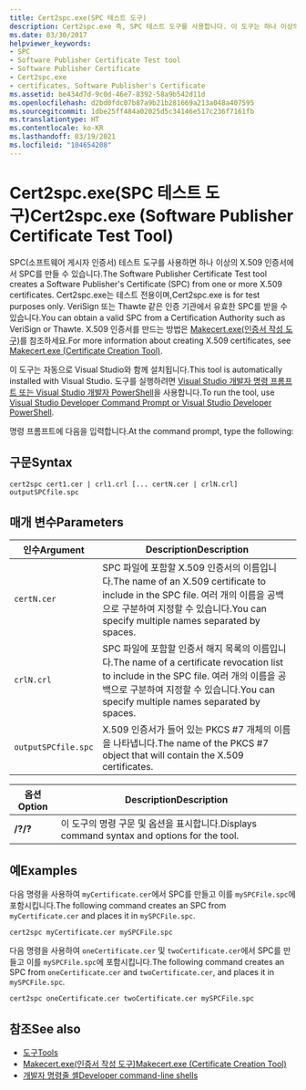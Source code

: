 ```yaml
---
title: Cert2spc.exe(SPC 테스트 도구)
description: Cert2spc.exe 즉, SPC 테스트 도구를 사용합니다. 이 도구는 하나 이상의 X.509 인증서에서 SPC(소프트웨어 게시자 인증서)를 만듭니다.
ms.date: 03/30/2017
helpviewer_keywords:
- SPC
- Software Publisher Certificate Test tool
- Software Publisher Certificate
- Cert2spc.exe
- certificates, Software Publisher's Certificate
ms.assetid: be434d7d-9c0d-46e7-8392-58a9b542d11d
ms.openlocfilehash: d2bd0fdc07b87a9b21b281669a213a048a407595
ms.sourcegitcommit: 1dbe25ff484a02025d5c34146e517c236f7161fb
ms.translationtype: HT
ms.contentlocale: ko-KR
ms.lasthandoff: 03/19/2021
ms.locfileid: "104654208"
---
```

# <a name="cert2spcexe-software-publisher-certificate-test-tool"></a><span data-ttu-id="fe544-104">Cert2spc.exe(SPC 테스트 도구)</span><span class="sxs-lookup"><span data-stu-id="fe544-104">Cert2spc.exe (Software Publisher Certificate Test Tool)</span></span>

<span data-ttu-id="fe544-105">SPC(소프트웨어 게시자 인증서) 테스트 도구를 사용하면 하나 이상의 X.509 인증서에서 SPC를 만들 수 있습니다.</span><span class="sxs-lookup"><span data-stu-id="fe544-105">The Software Publisher Certificate Test tool creates a Software Publisher's Certificate (SPC) from one or more X.509 certificates.</span></span> <span data-ttu-id="fe544-106">Cert2spc.exe는 테스트 전용이며,</span><span class="sxs-lookup"><span data-stu-id="fe544-106">Cert2spc.exe is for test purposes only.</span></span> <span data-ttu-id="fe544-107">VeriSign 또는 Thawte 같은 인증 기관에서 유효한 SPC를 받을 수 있습니다.</span><span class="sxs-lookup"><span data-stu-id="fe544-107">You can obtain a valid SPC from a Certification Authority such as VeriSign or Thawte.</span></span> <span data-ttu-id="fe544-108">X.509 인증서를 만드는 방법은 [Makecert.exe(인증서 작성 도구)](/windows/desktop/SecCrypto/makecert)를 참조하세요.</span><span class="sxs-lookup"><span data-stu-id="fe544-108">For more information about creating X.509 certificates, see [Makecert.exe (Certificate Creation Tool)](/windows/desktop/SecCrypto/makecert).</span></span>  
  
 <span data-ttu-id="fe544-109">이 도구는 자동으로 Visual Studio와 함께 설치됩니다.</span><span class="sxs-lookup"><span data-stu-id="fe544-109">This tool is automatically installed with Visual Studio.</span></span> <span data-ttu-id="fe544-110">도구를 실행하려면 [Visual Studio 개발자 명령 프롬프트 또는 Visual Studio 개발자 PowerShell](/visualstudio/ide/reference/command-prompt-powershell)을 사용합니다.</span><span class="sxs-lookup"><span data-stu-id="fe544-110">To run the tool, use [Visual Studio Developer Command Prompt or Visual Studio Developer PowerShell](/visualstudio/ide/reference/command-prompt-powershell).</span></span>  
  
 <span data-ttu-id="fe544-111">명령 프롬프트에 다음을 입력합니다.</span><span class="sxs-lookup"><span data-stu-id="fe544-111">At the command prompt, type the following:</span></span>  
  
## <a name="syntax"></a><span data-ttu-id="fe544-112">구문</span><span class="sxs-lookup"><span data-stu-id="fe544-112">Syntax</span></span>  
  
```console  
cert2spc cert1.cer | crl1.crl [... certN.cer | crlN.crl] outputSPCfile.spc  
```  
  
## <a name="parameters"></a><span data-ttu-id="fe544-113">매개 변수</span><span class="sxs-lookup"><span data-stu-id="fe544-113">Parameters</span></span>  
  
|<span data-ttu-id="fe544-114">인수</span><span class="sxs-lookup"><span data-stu-id="fe544-114">Argument</span></span>|<span data-ttu-id="fe544-115">Description</span><span class="sxs-lookup"><span data-stu-id="fe544-115">Description</span></span>|  
|--------------|-----------------|  
|`certN.cer`|<span data-ttu-id="fe544-116">SPC 파일에 포함할 X.509 인증서의 이름입니다.</span><span class="sxs-lookup"><span data-stu-id="fe544-116">The name of an X.509 certificate to include in the SPC file.</span></span> <span data-ttu-id="fe544-117">여러 개의 이름을 공백으로 구분하여 지정할 수 있습니다.</span><span class="sxs-lookup"><span data-stu-id="fe544-117">You can specify multiple names separated by spaces.</span></span>|  
|`crlN.crl`|<span data-ttu-id="fe544-118">SPC 파일에 포함할 인증서 해지 목록의 이름입니다.</span><span class="sxs-lookup"><span data-stu-id="fe544-118">The name of a certificate revocation list to include in the SPC file.</span></span> <span data-ttu-id="fe544-119">여러 개의 이름을 공백으로 구분하여 지정할 수 있습니다.</span><span class="sxs-lookup"><span data-stu-id="fe544-119">You can specify multiple names separated by spaces.</span></span>|  
|`outputSPCfile.spc`|<span data-ttu-id="fe544-120">X.509 인증서가 들어 있는 PKCS #7 개체의 이름을 나타냅니다.</span><span class="sxs-lookup"><span data-stu-id="fe544-120">The name of the PKCS #7 object that will contain the X.509 certificates.</span></span>|  
  
|<span data-ttu-id="fe544-121">옵션</span><span class="sxs-lookup"><span data-stu-id="fe544-121">Option</span></span>|<span data-ttu-id="fe544-122">Description</span><span class="sxs-lookup"><span data-stu-id="fe544-122">Description</span></span>|  
|------------|-----------------|  
|<span data-ttu-id="fe544-123">**/?**</span><span class="sxs-lookup"><span data-stu-id="fe544-123">**/?**</span></span>|<span data-ttu-id="fe544-124">이 도구의 명령 구문 및 옵션을 표시합니다.</span><span class="sxs-lookup"><span data-stu-id="fe544-124">Displays command syntax and options for the tool.</span></span>|  
  
## <a name="examples"></a><span data-ttu-id="fe544-125">예</span><span class="sxs-lookup"><span data-stu-id="fe544-125">Examples</span></span>  

 <span data-ttu-id="fe544-126">다음 명령을 사용하여 `myCertificate.cer`에서 SPC를 만들고 이를 `mySPCFile.spc`에 포함시킵니다.</span><span class="sxs-lookup"><span data-stu-id="fe544-126">The following command creates an SPC from `myCertificate.cer` and places it in `mySPCFile.spc`.</span></span>  
  
```console
cert2spc myCertificate.cer mySPCFile.spc  
```  
  
 <span data-ttu-id="fe544-127">다음 명령을 사용하여 `oneCertificate.cer` 및 `twoCertificate.cer`에서 SPC를 만들고 이를 `mySPCFile.spc`에 포함시킵니다.</span><span class="sxs-lookup"><span data-stu-id="fe544-127">The following command creates an SPC from `oneCertificate.cer` and `twoCertificate.cer`, and places it in `mySPCFile.spc`.</span></span>  
  
```console
cert2spc oneCertificate.cer twoCertificate.cer mySPCFile.spc  
```  
  
## <a name="see-also"></a><span data-ttu-id="fe544-128">참조</span><span class="sxs-lookup"><span data-stu-id="fe544-128">See also</span></span>

- [<span data-ttu-id="fe544-129">도구</span><span class="sxs-lookup"><span data-stu-id="fe544-129">Tools</span></span>](index.md)
- [<span data-ttu-id="fe544-130">Makecert.exe(인증서 작성 도구)</span><span class="sxs-lookup"><span data-stu-id="fe544-130">Makecert.exe (Certificate Creation Tool)</span></span>](/windows/desktop/SecCrypto/makecert)
- [<span data-ttu-id="fe544-131">개발자 명령줄 셸</span><span class="sxs-lookup"><span data-stu-id="fe544-131">Developer command-line shells</span></span>](/visualstudio/ide/reference/command-prompt-powershell)
